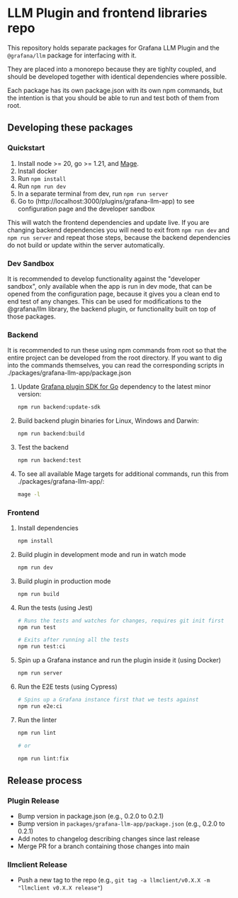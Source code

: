 # LLM Plugin and frontend libraries repo

This repository holds separate packages for Grafana LLM Plugin and the `@grafana/llm` package for interfacing with it.

They are placed into a monorepo because they are tighlty coupled, and should be developed together with identical dependencies where possible.

Each package has its own package.json with its own npm commands, but the intention is that you should be able to run and test both of them from root.

## Developing these packages

### Quickstart

1. Install node >= 20, go >= 1.21, and [Mage](https://magefile.org/).
2. Install docker
3. Run `npm install`
4. Run `npm run dev`
5. In a separate terminal from dev, run `npm run server`
6. Go to (http://localhost:3000/plugins/grafana-llm-app) to see configuration page and the developer sandbox

This will watch the frontend dependencies and update live. If you are changing backend dependencies you will need to exit from `npm run dev` and `npm run server` and repeat those steps, because the backend dependencies do not build or update within the server automatically.

### Dev Sandbox

It is recommended to develop functionality against the "developer sandbox", only available when the app is run in dev mode, that can be opened from the configuration page, because it gives you a clean end to end test of any changes. This can be used for modifications to the @grafana/llm library, the backend plugin, or functionality built on top of those packages.

### Backend

It is recommended to run these using npm commands from root so that the entire project can be developed from the root directory. If you want to dig into the commands themselves, you can read the corresponding scripts in ./packages/grafana-llm-app/package.json

1. Update [Grafana plugin SDK for Go](https://grafana.com/docs/grafana/latest/developers/plugins/backend/grafana-plugin-sdk-for-go/) dependency to the latest minor version:

   ```bash
   npm run backend:update-sdk
   ```

2. Build backend plugin binaries for Linux, Windows and Darwin:

   ```bash
   npm run backend:build
   ```

3. Test the backend

   ```bash
   npm run backend:test
   ```

4. To see all available Mage targets for additional commands, run this from ./packages/grafana-llm-app/:

   ```bash
   mage -l
   ```

### Frontend

1. Install dependencies

   ```bash
   npm install
   ```

2. Build plugin in development mode and run in watch mode

   ```bash
   npm run dev
   ```

3. Build plugin in production mode

   ```bash
   npm run build
   ```

4. Run the tests (using Jest)

   ```bash
   # Runs the tests and watches for changes, requires git init first
   npm run test

   # Exits after running all the tests
   npm run test:ci
   ```

5. Spin up a Grafana instance and run the plugin inside it (using Docker)

   ```bash
   npm run server
   ```

6. Run the E2E tests (using Cypress)

   ```bash
   # Spins up a Grafana instance first that we tests against
   npm run e2e:ci
   ```

7. Run the linter

   ```bash
   npm run lint

   # or

   npm run lint:fix
   ```

## Release process

### Plugin Release
- Bump version in package.json (e.g., 0.2.0 to 0.2.1)
- Bump version in `packages/grafana-llm-app/package.json` (e.g., 0.2.0 to 0.2.1)
- Add notes to changelog describing changes since last release
- Merge PR for a branch containing those changes into main

### llmclient Release
- Push a new tag to the repo (e.g., `git tag -a llmclient/v0.X.X -m "llmclient v0.X.X release"`)
